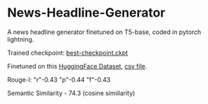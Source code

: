 # News-Headline-Generator
A news headline generator finetuned on T5-base, coded in pytorch lightning.

Trained checkpoint: [best-checkpoint.ckpt](https://drive.google.com/file/d/1nded-6tGeY__W6HcUWwaYDpNW1jOwJ4D/view?usp=sharing)

Finetuned on this [HuggingFace Dataset](https://huggingface.co/datasets/valurank/News_headlines), [csv file](https://drive.google.com/file/d/1rXZuipAAZu6UR2u6H-RgliZP3nUfKEbK/view?usp=sharing).

Rouge-l: "r"-0.43
         "p"-0.44
         "f"-0.43
         
Semantic Similarity - 74.3 (cosine simiilarity)

